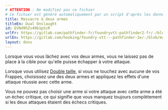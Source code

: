 ```yaml
---
# ATTENTION : Ne modifiez pas ce fichier
# Ce fichier est généré automatiquement par un script d'après les données du module Foundry VTT officiel et de sa traduction
title: Massacre à deux armes
titleEn: Dual Onslaught
id: EVNd9hZs49b1pScR
urlFr: https://gitlab.com/pathfinder-fr/foundryvtt-pathfinder2-fr/-/blob/master/data/feats/EVNd9hZs49b1pScR.htm
urlEn: https://gitlab.com/hooking/foundry-vtt---pathfinder-2e/-/blob/master/packs/data/feats.db/dual-onslaught.json
layout: dons
---
```

Lorsque vous vous lâchez avec vos deux armes, vous ne laissez pas de place à la cible pour qu'elle puisse échapper à votre attaque.

Lorsque vous utilisez [Double taille](double-taille.html), si vous ne touchez avec aucune de vos Frappes, choisissez une des deux armes et appliquez les effets d'une attaque réussie avec cette arme.

Vous ne pouvez pas choisir une arme si votre attaque avec cette arme a été un échec critique, ce qui signifie que vous manquez toujours complètement si les deux attaques étaient des échecs critiques.
